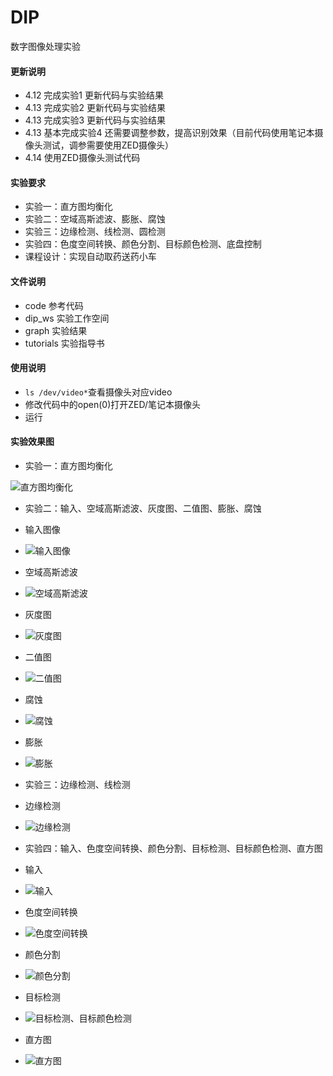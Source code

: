 # DIP
数字图像处理实验
#### 更新说明
- 4.12 完成实验1 更新代码与实验结果
- 4.13 完成实验2 更新代码与实验结果
- 4.13 完成实验3 更新代码与实验结果
- 4.13 基本完成实验4 还需要调整参数，提高识别效果（目前代码使用笔记本摄像头测试，调参需要使用ZED摄像头）
- 4.14 使用ZED摄像头测试代码

#### 实验要求
- 实验一：直方图均衡化
- 实验二：空域高斯滤波、膨胀、腐蚀
- 实验三：边缘检测、线检测、圆检测
- 实验四：色度空间转换、颜色分割、目标颜色检测、底盘控制
- 课程设计：实现自动取药送药小车

#### 文件说明
- code 参考代码
- dip_ws 实验工作空间
- graph 实验结果
- tutorials 实验指导书

#### 使用说明
- `ls /dev/video*`查看摄像头对应video
- 修改代码中的open(0)打开ZED/笔记本摄像头
- 运行

#### 实验效果图
- 实验一：直方图均衡化

![直方图均衡化](https://github.com/OriTwil/DIP/blob/main/graph/exp1(3).png)

- 实验二：输入、空域高斯滤波、灰度图、二值图、膨胀、腐蚀

- 输入图像
- ![输入图像](https://github.com/OriTwil/DIP/blob/main/graph/exp2(in).png)
- 空域高斯滤波
- ![空域高斯滤波](https://github.com/OriTwil/DIP/blob/main/graph/exp2(filtered).png)
- 灰度图
- ![灰度图](https://github.com/OriTwil/DIP/blob/main/graph/exp2(gray).png)
- 二值图
- ![二值图](https://github.com/OriTwil/DIP/blob/main/graph/exp2(binary).png)
- 腐蚀
- ![腐蚀](https://github.com/OriTwil/DIP/blob/main/graph/exp2(eroded).png)
- 膨胀
- ![膨胀](https://github.com/OriTwil/DIP/blob/main/graph/exp2(dilated).png)

- 实验三：边缘检测、线检测
- 边缘检测
- ![边缘检测](https://github.com/OriTwil/DIP/blob/main/graph/exp3(edge).png)

- 实验四：输入、色度空间转换、颜色分割、目标检测、目标颜色检测、直方图
- 输入
- ![输入](https://github.com/OriTwil/DIP/blob/main/graph/exp4(10).png)
- 色度空间转换
- ![色度空间转换](https://github.com/OriTwil/DIP/blob/main/graph/exp4(8)png.png)
- 颜色分割
- ![颜色分割](https://github.com/OriTwil/DIP/blob/main/graph/exp4(9).png)
- 目标检测
- ![目标检测、目标颜色检测](https://github.com/OriTwil/DIP/blob/main/graph/expr4(7).png)
- 直方图
- ![直方图](https://github.com/OriTwil/DIP/blob/main/graph/exp4(hist).png)
